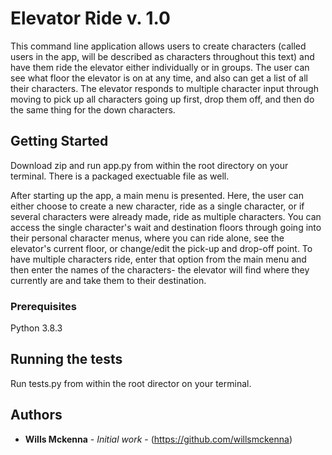 # Elevator Ride v. 1.0

This command line application allows users to create characters (called users in the app, will be described as characters throughout this text) and have them ride the elevator either individually or in groups. The user can see what floor the elevator is on at any time, and also can get a list of all their characters. The elevator responds to multiple character input through moving to pick up 
all characters going up first, drop them off, and then do the same thing for the down characters. 

## Getting Started

Download zip and run app.py from within the root directory on your terminal. There is a 
packaged exectuable file as well.

After starting up the app, a main menu is presented. Here, the user can either choose to create a 
new character, ride as a single character, or if several characters were already made, ride as multiple characters.
You can access the single character's wait and destination floors through going into their personal character 
menus, where you can ride alone, see the elevator's current floor, or change/edit the pick-up and drop-off point. 
To have multiple characters ride, enter that option from the main menu and then enter the names of the characters-
the elevator will find where they currently are and take them to their destination.

### Prerequisites

Python 3.8.3

## Running the tests

Run tests.py from within the root director on your terminal.

## Authors

* **Wills Mckenna** - *Initial work* - (https://github.com/willsmckenna)

